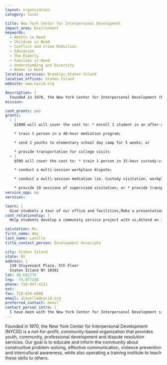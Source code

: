 ```yaml
---
layout: organization
category: local

title: New York Center for Interpersonal Development
impact_area: Environment
keywords: 
  - Adults in Need
  - Children in Need
  - Conflict and Crime Reduction
  - Education
  - The Elderly
  - Families in Need
  - Understanding and Diversity
  - Women in Need
location_services: Brooklyn,Staten Island
location_offices: Staten Island
website: www.nycid.org

description: |
  Founded in 1970, the New York Center for Interpersonal Development (NYCID) is a not-for-profit, community-based organization that provides youth, community, professional development and dispute resolution services.  Our goal is to educate and inform the community about constructive problem-solving, effective communication, violence prevention and intercultural awareness, while also operating a training institute to teach these skills to others.
mission: 

cash_grants: yes
grants: 
  - |
    $1000 will will cover the cost to: * enroll 1 student in an after-school program;

    * train 1 person in a 40-hour mediation program;

    * send 2 youths to elementary school day camp for 5 weeks; or

    * provide transportation for college visits
  - |
    $500 will cover the cost to: * train 1 person in 15-hour custody-visitation training or parent-teen mediation;

    * conduct a multi-session workplace dispute;

    * conduct a multi-session mediation (ie. Custody visitation, workplace dispute, elder mediation;

    * provide 10 sessions of supervised visitation; or * provide transportation for local trips, college visits
service_opp: no
services: 

learn: |
  Give students a tour of our office and facilities,Make a presentation about our organization,Speak over the phone about our work
cont_relationship: |
  Help students develop a community service project with us,Attend an in-school Check Award Assembly if we receive a grant,Help students tell local newspapers and media about their grant and/or project with us,Educate the school by leading a workshop,Collect pennies during the Penny Harvest next fall

salutation: Ms.
first_name: Amy
last_name: Lavelle
title_contact_person: Development Associate

city: Staten Island
state: NY
address: |
  130 Stuyvesant Place, 5th Floor  
  Staten Island NY 10301
lat: 40.642776
lng: -74.077248
phone: 718-947-4121
ext: 
fax: 718-876-6068
email: alavelle@nycid.org
preferred_contact: email
contact_person_intro: |
  I have been with the New York Center for Interpersonal Development since February 2010.  I am the Development Associate, which means I have to find ways to raise money so we can continue and expand our great programs.  My experience with the Penny Harvest was with my stepson's school - he was part of the group that decided where to donate the money raised at his school.
---
```

Founded in 1970, the New York Center for Interpersonal Development (NYCID) is a not-for-profit, community-based organization that provides youth, community, professional development and dispute resolution services.  Our goal is to educate and inform the community about constructive problem-solving, effective communication, violence prevention and intercultural awareness, while also operating a training institute to teach these skills to others.